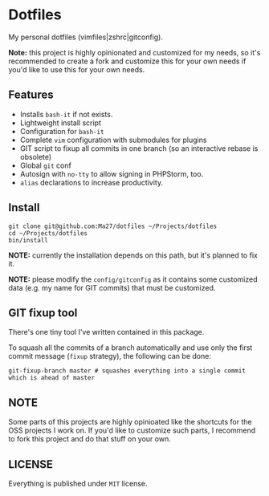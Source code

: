 # Dotfiles

My personal dotfiles (vimfiles|zshrc|gitconfig).

__Note:__ this project is highly opinionated and customized for my needs, so it's recommended to create a fork and customize this for your own needs if you'd like to use this for your own needs.

## Features

- Installs `bash-it` if not exists.
- Lightweight install script
- Configuration for `bash-it`
- Complete `vim` configuration with submodules for plugins
- GIT script to fixup all commits in one branch (so an interactive rebase is obsolete)
- Global `git` conf
- Autosign with `no-tty` to allow signing in PHPStorm, too.
- `alias` declarations to increase productivity.

## Install

```
git clone git@github.com:Ma27/dotfiles ~/Projects/dotfiles
cd ~/Projects/dotfiles
bin/install
```

__NOTE:__ currently the installation depends on this path, but it's planned to fix it.

__NOTE:__ please modify the `config/gitconfig` as it contains some customized data (e.g. my name for GIT commits) that must be customized.

## GIT fixup tool

There's one tiny tool I've written contained in this package.

To squash all the commits of a branch automatically and use only the first commit message (`fixup` strategy), the following can be done:

``` shell
git-fixup-branch master # squashes everything into a single commit which is ahead of master
```

## NOTE

Some parts of this projects are highly opinioated like the shortcuts for the OSS projects I work on.
If you'd like to customize such parts, I recommend to fork this project and do that stuff on your own.

## LICENSE

Everything is published under `MIT` license.
